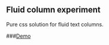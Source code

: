 Fluid column experiment
-----------------------

Pure css solution for fluid text columns.

###[Demo](http://basvasilich.github.io/column-experiment/)
